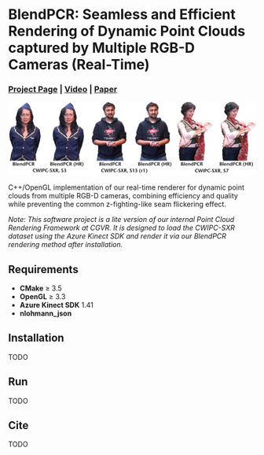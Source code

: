 # BlendPCR: Seamless and Efficient Rendering of Dynamic Point Clouds captured by Multiple RGB-D Cameras (Real-Time)
### [Project Page](https://cgvr.cs.uni-bremen.de/projects/blendpcr) |  [Video](https://cgvr.cs.uni-bremen.de/projects/blendpcr/video.mp4) | [Paper](https://link_to_eg_digital_library)
 
![image](images/teaser.jpg)

C++/OpenGL implementation of our real-time renderer for dynamic point clouds from multiple RGB-D cameras, combining efficiency and quality while preventing the common z-fighting-like seam flickering effect.

*Note: This software project is a lite version of our internal Point Cloud Rendering Framework at CGVR. It is designed to load the CWIPC-SXR dataset using the Azure Kinect SDK and render it via our BlendPCR rendering method after installation.*

## Requirements
 - **CMake** ≥ 3.5
 - **OpenGL** ≥ 3.3
 - **Azure Kinect SDK** 1.41
 - **nlohmann_json**
 
## Installation
TODO

## Run
TODO

## Cite
TODO
